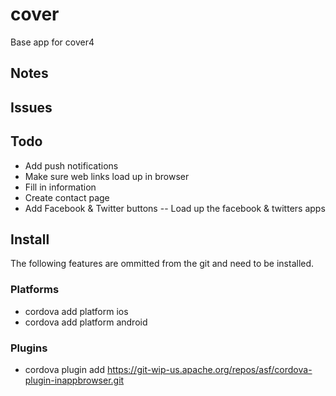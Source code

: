 # cover
Base app for cover4

## Notes

## Issues

## Todo
- Add push notifications
- Make sure web links load up in browser
- Fill in information
- Create contact page
- Add Facebook & Twitter buttons
-- Load up the facebook & twitters apps

## Install
The following features are ommitted from the git and need to be installed.

### Platforms
- cordova add platform ios
- cordova add platform android

### Plugins
- cordova plugin add https://git-wip-us.apache.org/repos/asf/cordova-plugin-inappbrowser.git